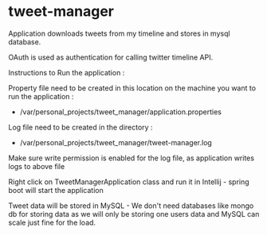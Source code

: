 # tweet-manager

Application downloads tweets from my timeline and stores in mysql database.

OAuth is used as authentication for calling twitter timeline API.

Instructions to Run the application :

Property file need to be created in this location on the machine you want to run the application :
* /var/personal_projects/tweet_manager/application.properties

Log file need to be created in the directory :
* /var/personal_projects/tweet_manager/tweet-manager.log

Make sure write permission is enabled for the log file, as application writes logs to above file

Right click on TweetManagerApplication class and run it in Intellij - spring boot will start the application

Tweet data will be stored in MySQL - We don't need databases like mongo db for storing data
as we will only be storing one users data and MySQL can scale just fine for the load.

